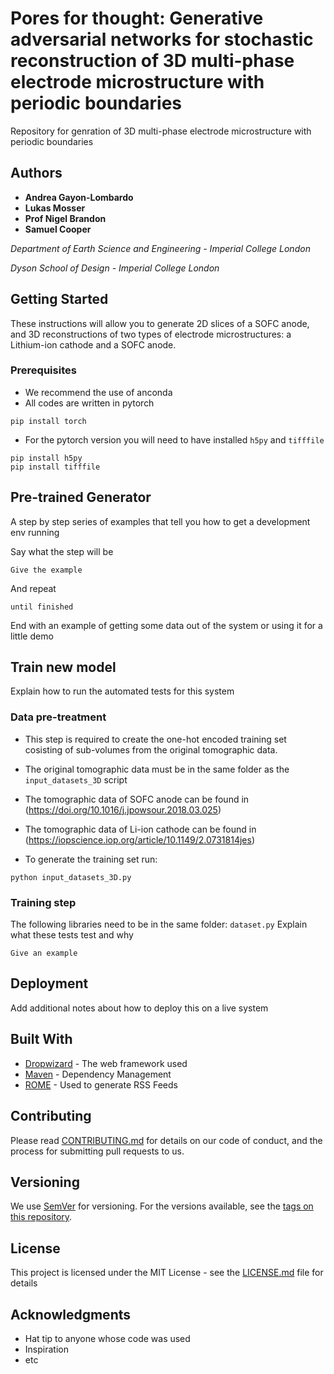 # Pores for thought: Generative adversarial networks for stochastic reconstruction of 3D multi-phase electrode microstructure with periodic boundaries

Repository for genration of 3D multi-phase electrode microstructure with periodic boundaries

## Authors

* **Andrea Gayon-Lombardo** 
* **Lukas Mosser**
* **Prof Nigel Brandon**
* **Samuel Cooper**

*Department of Earth Science and Engineering - Imperial College London*

*Dyson School of Design - Imperial College London*

## Getting Started

These instructions will allow you to generate 2D slices of a SOFC anode, and 3D reconstructions of two types of electrode microstructures: a Lithium-ion cathode and a SOFC anode.

### Prerequisites

* We recommend the use of anconda
* All codes are written in pytorch
```
pip install torch
```

* For the pytorch version you will need to have installed ```h5py``` and ```tifffile```
```
pip install h5py
pip install tifffile
```

## Pre-trained Generator

A step by step series of examples that tell you how to get a development env running

Say what the step will be

```
Give the example
```

And repeat

```
until finished
```

End with an example of getting some data out of the system or using it for a little demo

## Train new model

Explain how to run the automated tests for this system

### Data pre-treatment 

* This step is required to create the one-hot encoded training set cosisting of sub-volumes from the original tomographic data.

* The original tomographic data must be in the same folder as the ```input_datasets_3D``` script

* The tomographic data of SOFC anode can be found in (https://doi.org/10.1016/j.jpowsour.2018.03.025)

* The tomographic data of Li-ion cathode can be found in (https://iopscience.iop.org/article/10.1149/2.0731814jes)

* To generate the training set run:

```
python input_datasets_3D.py
```

### Training step

The following libraries need to be in the same folder: ```dataset.py```
Explain what these tests test and why

```
Give an example
```

## Deployment

Add additional notes about how to deploy this on a live system

## Built With

* [Dropwizard](http://www.dropwizard.io/1.0.2/docs/) - The web framework used
* [Maven](https://maven.apache.org/) - Dependency Management
* [ROME](https://rometools.github.io/rome/) - Used to generate RSS Feeds

## Contributing

Please read [CONTRIBUTING.md](https://gist.github.com/PurpleBooth/b24679402957c63ec426) for details on our code of conduct, and the process for submitting pull requests to us.

## Versioning

We use [SemVer](http://semver.org/) for versioning. For the versions available, see the [tags on this repository](https://github.com/your/project/tags). 

## License

This project is licensed under the MIT License - see the [LICENSE.md](LICENSE.md) file for details

## Acknowledgments

* Hat tip to anyone whose code was used
* Inspiration
* etc
